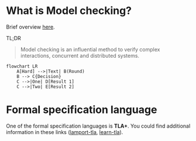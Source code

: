 # What is Model checking?

Brief overview [here](https://www.cs.cmu.edu/~aldrich/courses/654-sp05/handouts/model-checking-3.pdf). 

TL;DR 
> Model checking is an influential method to verify complex interactions, concurrent and distributed systems.

```mermaid
flowchart LR
    A[Hard] -->|Text| B(Round)
    B --> C{Decision}
    C -->|One| D[Result 1]
    C -->|Two| E[Result 2]
```

# Formal specification language

One of the formal specification languages is **TLA+**. 
You could find additional information in these links ([lamport-tla](https://lamport.azurewebsites.net/tla/tla.html), [learn-tla](https://learntla.com/)).